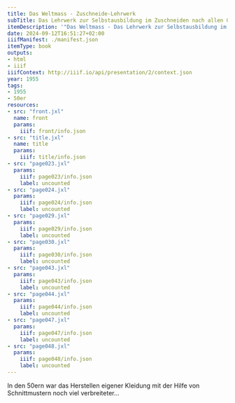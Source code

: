 ```yaml
---
title: Das Weltmass - Zuschneide-Lehrwerk
subTitle: Das Lehrwerk zur Selbstausbildung im Zuschneiden nach allen Größen
itemDescription: '"Das Weltmass - Das Lehrwerk zur Selbstausbildung im Zuschneiden nach allen Größen" herausgeben vom Modeverlag Lutterloh, Lindau 1955. <a class="worldcat" href="http://www.worldcat.org/oclc/1399023034">&nbsp;</a>'
date: 2024-09-12T16:51:27+02:00
iiifManifest: ./manifest.json
itemType: book
outputs:
- html
- iiif
iiifContext: http://iiif.io/api/presentation/2/context.json
year: 1955
tags:
- 1955
- 50er
resources:
- src: "front.jxl"
  name: front
  params:
    iiif: front/info.json
- src: "title.jxl"
  name: title
  params:
    iiif: title/info.json
- src: "page023.jxl"
  params:
    iiif: page023/info.json
    label: uncounted
- src: "page024.jxl"
  params:
    iiif: page024/info.json
    label: uncounted
- src: "page029.jxl"
  params:
    iiif: page029/info.json
    label: uncounted
- src: "page030.jxl"
  params:
    iiif: page030/info.json
    label: uncounted
- src: "page043.jxl"
  params:
    iiif: page043/info.json
    label: uncounted
- src: "page044.jxl"
  params:
    iiif: page044/info.json
    label: uncounted
- src: "page047.jxl"
  params:
    iiif: page047/info.json
    label: uncounted
- src: "page048.jxl"
  params:
    iiif: page048/info.json
    label: uncounted
---
```

In den 50ern war das Herstellen eigener Kleidung mit der Hilfe von Schnittmustern noch viel verbreiteter...
<!--more-->
